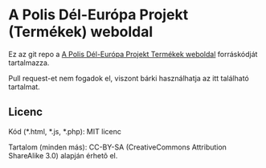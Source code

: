 # A Polis Dél-Európa Projekt (Termékek) weboldal
Ez az git repo a [A Polis Dél-Európa Projekt Termékek weboldal](https://poli.hu/~hamoriadam/deleuropa) forráskódját tartalmazza.

Pull request-et nem fogadok el, viszont bárki használhatja az itt található tartalmat.
## Licenc
Kód (*.html, *.js, *.php): MIT licenc

Tartalom (minden más): CC-BY-SA (CreativeCommons Attribution ShareAlike 3.0) alapján érhetõ el.
